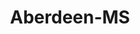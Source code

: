 ---
title: Aberdeen-MS
slug: aberdeen-ms
f_state:
- cms/state/mississippi.md
f_locations:
- cms/payday-loan/cash-title-exchange-8731.md
- cms/payday-loan/cash-title-exhange-9055.md
- cms/payday-loan/check-advance-10281.md
- cms/payday-loan/check-advance-10291.md
- cms/payday-loan/check-depot-11153.md
- cms/payday-loan/check-depot-11154.md
- cms/payday-loan/kwik-cash-20104.md
- cms/payday-loan/kwik-cash-20105.md
- cms/payday-loan/kwik-tax-service-20140.md
- cms/payday-loan/payday-funding-inc-23921.md
updated-on: '2024-05-30T13:41:28.615Z'
created-on: '2024-05-30T13:41:28.615Z'
published-on: '2024-05-30T13:54:32.469Z'
f_city: Aberdeen
layout: '[city].html'
tags: city
---